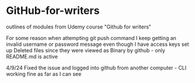 # GitHub-for-writers
outlines of modules from Udemy course "Github for writers"

For some reason when attempting git push command I keep getting an invalid username or password message even though I have access keys set up
Deleted files since they were viewed as Binary by github - only README.md is active

4/9/24
Fixed the issue and logged into github from another computer - CLI working fine as far as I can see
